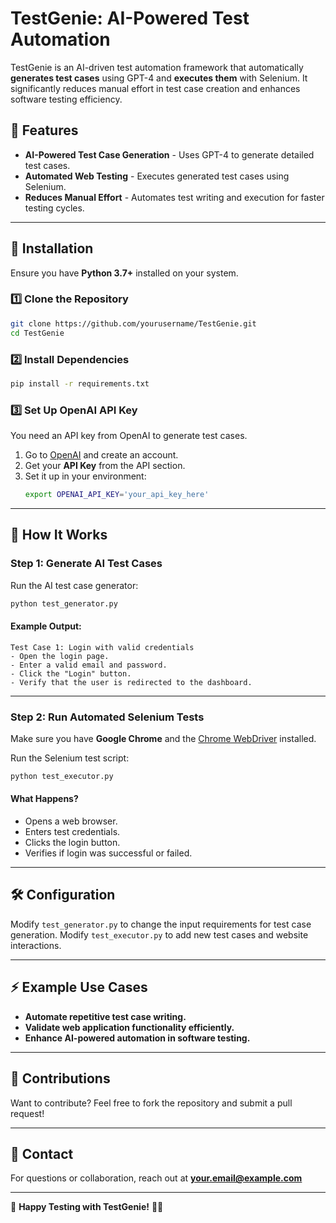 # TestGenie: AI-Powered Test Automation

TestGenie is an AI-driven test automation framework that automatically **generates test cases** using GPT-4 and **executes them** with Selenium. It significantly reduces manual effort in test case creation and enhances software testing efficiency.

## 🚀 Features

- **AI-Powered Test Case Generation** - Uses GPT-4 to generate detailed test cases.
- **Automated Web Testing** - Executes generated test cases using Selenium.
- **Reduces Manual Effort** - Automates test writing and execution for faster testing cycles.

---

## 📌 Installation

Ensure you have **Python 3.7+** installed on your system.

### 1️⃣ Clone the Repository

```bash
git clone https://github.com/yourusername/TestGenie.git
cd TestGenie
```

### 2️⃣ Install Dependencies

```bash
pip install -r requirements.txt
```

### 3️⃣ Set Up OpenAI API Key

You need an API key from OpenAI to generate test cases.

1. Go to [OpenAI](https://openai.com/) and create an account.
2. Get your **API Key** from the API section.
3. Set it up in your environment:
   ```bash
   export OPENAI_API_KEY='your_api_key_here'
   ```

---

## 📜 How It Works

### **Step 1: Generate AI Test Cases**

Run the AI test case generator:

```bash
python test_generator.py
```

#### **Example Output:**

```
Test Case 1: Login with valid credentials
- Open the login page.
- Enter a valid email and password.
- Click the "Login" button.
- Verify that the user is redirected to the dashboard.
```

---

### **Step 2: Run Automated Selenium Tests**

Make sure you have **Google Chrome** and the [Chrome WebDriver](https://sites.google.com/chromium.org/driver/) installed.

Run the Selenium test script:

```bash
python test_executor.py
```

#### **What Happens?**

- Opens a web browser.
- Enters test credentials.
- Clicks the login button.
- Verifies if login was successful or failed.

---

## 🛠 Configuration

Modify `test_generator.py` to change the input requirements for test case generation. Modify `test_executor.py` to add new test cases and website interactions.

---

## ⚡ Example Use Cases

- **Automate repetitive test case writing.**
- **Validate web application functionality efficiently.**
- **Enhance AI-powered automation in software testing.**

---

## 🌟 Contributions

Want to contribute? Feel free to fork the repository and submit a pull request!

---

## 📧 Contact

For questions or collaboration, reach out at [**your.email@example.com**](mailto\:your.email@example.com)

---

🚀 **Happy Testing with TestGenie!** 🎩✨

